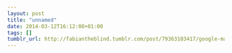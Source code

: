 ```yaml
---
layout: post
title: "unnamed"
date: 2014-03-12T16:12:08+01:00
tags: []
tumblr_url: http://fabiantheblind.tumblr.com/post/79363103417/google-maps-detail-from-fabiantheblind-on-vimeo-i
---
```

